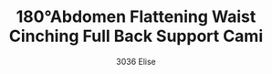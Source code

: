 ---
layout: product
title: 180°Abdomen Flattening Waist Cinching Full Back Support Cami
subtitle: 3036 Elise
price: '38.00'
feature_image: 
  - /shaping-lingerie/3036-front.png
  - /shaping-lingerie/3036-back.png
categories: 
  - Tummy & Waist
  - Back Support
  - Bust
  - Tops
---
